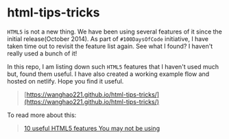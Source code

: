 # html-tips-tricks

`HTML5` is not a new thing. We have been using several features of it since the initial release(October 2014). As part of `#100DaysOfCode` initiative, I have taken time out to revisit the feature list again. See what I found? I haven't really used a bunch of it!

In this repo, I am listing down such `HTML5` features that I haven't used much but, found them useful. I have also created a working example flow and hosted on netlify. Hope you find it useful.

> [https://wanghao221.github.io/html-tips-tricks/](https://wanghao221.github.io/html-tips-tricks/)

To read more about this: 

> [10 useful HTML5 features You may not be using](https://blog.greenroots.info/10-useful-html5-features-you-may-not-be-using-ckdua7ql300l1m3s1ez7teshc)


